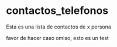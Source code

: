 # contactos_telefonos

Esta es una lista de contactos de x persona 

favor de hacer caso omiso, esto es un test 
